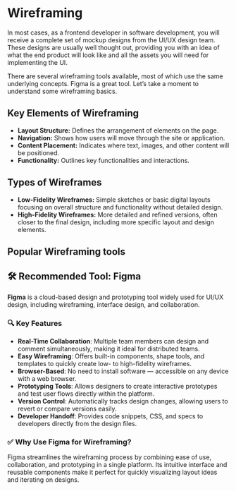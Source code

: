 # Wireframing
In most cases, as a frontend developer in software development, you will receive a complete set of mockup designs from the UI/UX design team. These designs are usually well thought out, providing you with an idea of what the end product will look like and all the assets you will need for implementing the UI.

There are several wireframing tools available, most of which use the same underlying concepts. Figma is a great tool. Let’s take a moment to understand some wireframing basics.

## Key Elements of Wireframing
- **Layout Structure:** Defines the arrangement of elements on the page.
- **Navigation:** Shows how users will move through the site or application.
- **Content Placement:** Indicates where text, images, and other content will be positioned.
- **Functionality:** Outlines key functionalities and interactions.

## Types of Wireframes
- **Low-Fidelity Wireframes:** Simple sketches or basic digital layouts focusing on overall structure and functionality without detailed design.
- **High-Fidelity Wireframes:** More detailed and refined versions, often closer to the final design, including more specific layout and design elements.

## Popular Wireframing tools
## 🛠️ Recommended Tool: Figma

**Figma** is a cloud-based design and prototyping tool widely used for UI/UX design, including wireframing, interface design, and collaboration.

### 🔍 Key Features

- **Real-Time Collaboration**: Multiple team members can design and comment simultaneously, making it ideal for distributed teams.
- **Easy Wireframing**: Offers built-in components, shape tools, and templates to quickly create low- to high-fidelity wireframes.
- **Browser-Based**: No need to install software — accessible on any device with a web browser.
- **Prototyping Tools**: Allows designers to create interactive prototypes and test user flows directly within the platform.
- **Version Control**: Automatically tracks design changes, allowing users to revert or compare versions easily.
- **Developer Handoff**: Provides code snippets, CSS, and specs to developers directly from the design files.

### ✅ Why Use Figma for Wireframing?

Figma streamlines the wireframing process by combining ease of use, collaboration, and prototyping in a single platform. Its intuitive interface and reusable components make it perfect for quickly visualizing layout ideas and iterating on designs.
